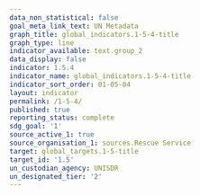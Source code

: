 ```yaml
---
data_non_statistical: false
goal_meta_link_text: UN Metadata
graph_title: global_indicators.1-5-4-title
graph_type: line
indicator_available: text.group_2
data_display: false
indicator: 1.5.4
indicator_name: global_indicators.1-5-4-title
indicator_sort_order: 01-05-04
layout: indicator
permalink: /1-5-4/
published: true
reporting_status: complete
sdg_goal: '1'
source_active_1: true
source_organisation_1: sources.Rescue Service
target: global_targets.1-5-title
target_id: '1.5'
un_custodian_agency: UNISDR
un_designated_tier: '2'
---
```

